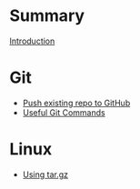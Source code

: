 # Summary

[Introduction](README.md)

# Git
- [Push existing repo to GitHub](push-existing-repo.md)
- [Useful Git Commands](useful-git-commands.md)
# Linux

- [Using tar.gz](using-targz.md)
